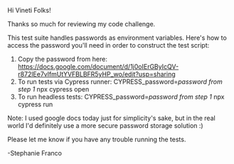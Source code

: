 Hi Vineti Folks!

Thanks so much for reviewing my code challenge. 

This test suite handles passwords as environment variables. Here's how to access the password you'll need in order to construct the test script:

1. Copy the password from here: https://docs.google.com/document/d/1j0oIErGByIcQV-r872lEe7vlfmUtYVFBLBFR5yHP_wo/edit?usp=sharing  
2. To run tests via Cypress runner: CYPRESS_password=*password from step 1* npx cypress open
3. To run headless tests: CYPRESS_password=*password from step 1* npx cypress run

Note: I used google docs today just for simplicity's sake, but in the real world I'd definitely use a more secure password storage solution :) 

Please let me know if you have any trouble running the tests.

-Stephanie Franco